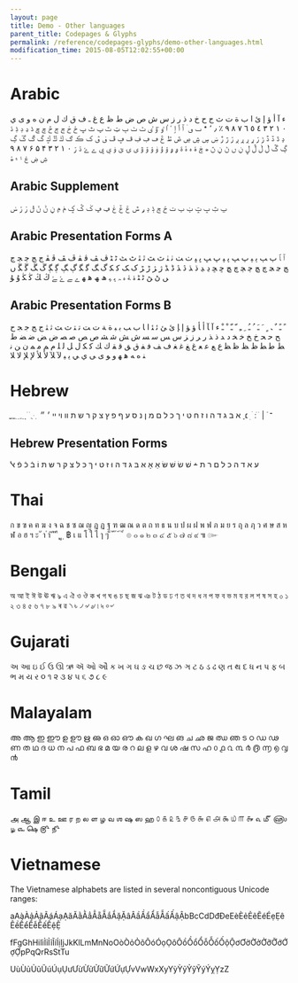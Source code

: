 ```yaml
---
layout: page
title: Demo - Other languages
parent_title: Codepages & Glyphs
permalink: /reference/codepages-glyphs/demo-other-languages.html
modification_time: 2015-08-05T12:02:55+00:00
---
```


# Arabic

ء آ أ ؤ إ ئ ا ب ة ت ث ج ح خ د ذ ر ز س ش ص ض ط ظ ع غ ـ ف ق ك ل م ن ه و ى ي ٠ ١ ٢ ٣ ٤ ٥ ٦ ٧ ٨ ٩ ٪ ٫ ٬ ٭ ٮ ٯ ٰ ٱ ٲ ٳ ٴ ٵ ٶ ٷ ٸ ٹ ٺ ٻ ټ ٽ پ ٿ ڀ ځ ڂ ڃ ڄ څ چ ڇ ڈ ډ ڊ ڋ ڌ ڍ ڎ ڏ ڐ ڑ ڒ ړ ڔ ڕ ږ ڗ ژ ڙ ښ ڛ ڜ ڝ ڞ ڟ ڠ ڡ ڢ ڣ ڤ ڥ ڦ ڧ ڨ ک ڪ ګ ڬ ڭ ڮ گ ڰ ڱ ڲ ڳ ڴ ڵ ڶ ڷ ڸ ڹ ں ڻ ڼ ڽ ھ ڿ ۀ ہ ۂ ۃ ۄ ۅ ۆ ۇ ۈ ۉ ۊ ۋ ی ۍ ێ ۏ ې ۑ ے ۓ ۮ ۯ ۰ ۱ ۲ ۳ ۴ ۵ ۶ ۷ ۸ ۹ ۺ ۻ ۼ ۽ ۾ ۿ

## Arabic Supplement

ݐ ݑ ݒ ݓ ݔ ݕ ݖ ݗ ݘ ݙ ݚ ݛ ݜ ݝ ݞ ݟ ݠ ݡ ݢ ݣ ݤ ݥ ݦ ݧ ݨ ݩ ݪ ݫ ݬ ݭ

## Arabic Presentation Forms A

ﭐ ﭑ ﭒ ﭓ ﭔ ﭕ ﭖ ﭗ ﭘ ﭙ ﭚ ﭛ ﭜ ﭝ ﭞ ﭟ ﭠ ﭡ ﭢ ﭣ ﭤ ﭥ ﭦ ﭧ ﭨ ﭩ ﭪ ﭫ ﭬ ﭭ ﭮ ﭯ ﭰ ﭱ ﭲ ﭳ ﭴ ﭵ ﭶ ﭷ ﭸ ﭹ ﭺ ﭻ ﭼ ﭽ ﭾ ﭿ ﮀ ﮁ ﮂ ﮃ ﮄ ﮅ ﮆ ﮇ ﮈ ﮉ ﮊ ﮋ ﮌ ﮍ ﮎ ﮏ ﮐ ﮑ ﮒ ﮓ ﮔ ﮕ ﮖ ﮗ ﮘ ﮙ ﮚ ﮛ ﮜ ﮝ ﮞ ﮟ ﮠ ﮡ ﮢ ﮣ ﮤ ﮥ ﮦ ﮧ ﮨ ﮩ ﮪ ﮫ ﮬ ﮭ ﮮ ﮯ ﮰ ﮱ ﯓ ﯔ ﯕ ﯖ ﯗ ﯘ

## Arabic Presentation Forms B

ﹰ ﹱ ﹲ ﹳ ﹴ ﹶ ﹷ ﹸ ﹹ ﹺ ﹻ ﹼ ﹽ ﹾ ﹿ ﺀ ﺁ ﺂ ﺃ ﺄ ﺅ ﺆ ﺇ ﺈ ﺉ ﺊ ﺋ ﺌ ﺍ ﺎ ﺏ ﺐ ﺑ ﺒ ﺓ ﺔ ﺕ ﺖ ﺗ ﺘ ﺙ ﺚ ﺛ ﺜ ﺝ ﺞ ﺟ ﺠ ﺡ ﺢ ﺣ ﺤ ﺥ ﺦ ﺧ ﺨ ﺩ ﺪ ﺫ ﺬ ﺭ ﺮ ﺯ ﺰ ﺱ ﺲ ﺳ ﺴ ﺵ ﺶ ﺷ ﺸ ﺹ ﺺ ﺻ ﺼ ﺽ ﺾ ﺿ ﻀ ﻁ ﻂ ﻃ ﻄ ﻅ ﻆ ﻇ ﻈ ﻉ ﻊ ﻋ ﻌ ﻍ ﻎ ﻏ ﻐ ﻑ ﻒ ﻓ ﻔ ﻕ ﻖ ﻗ ﻘ ﻙ ﻚ ﻛ ﻜ ﻝ ﻞ ﻟ ﻠ ﻡ ﻢ ﻣ ﻤ ﻥ ﻦ ﻧ ﻨ ﻩ ﻪ ﻫ ﻬ ﻭ ﻮ ﻯ ﻰ ﻱ ﻲ ﻳ ﻴ ﻵ ﻶ ﻷ ﻸ ﻹ ﻺ ﻻ ﻼ

# Hebrew

ְ ֱ ֲ ֳ ִ ֵ ֶ ַ ָ ֹ ֺ ֻ ּ ֽ ־ ֿ ׀ ׁ ׂ ׃ ׄ ׅ ׆ ׇ א ב ג ד ה ו ז ח ט י ך כ ל ם מ ן נ ס ע ף פ ץ צ ק ר ש ת װ ױ ײ ׳ ״

## Hebrew Presentation Forms

ﬠ ﬡ ﬢ ﬣ ﬤ ﬥ ﬦ ﬧ ﬨ ﬩ שׁ שׂ שּׁ שּׂ אַ אָ אּ בּ גּ דּ הּ וּ זּ טּ יּ ךּ כּ לּ צּ קּ רּ שּ תּ וֹ בֿ כֿ פֿ ﭏ

# Thai

ก ข ฃ ค ฅ ฆ ง จ ฉ ช ซ ฌ ญ ฎ ฏ ฐ ฑ ฒ ณ ด ต ถ ท ธ น บ ป ผ ฝ พ ฟ ภ ม ย ร ฤ ล ฦ ว ศ ษ ส ห ฬ อ ฮ ฯ ะ ั า ำ ิ ี ึ ื ุ ู ฺ ฿ เ แ โ ใ ไ ๅ ๆ ็ ่ ้ ๊ ๋ ์ ํ ๎ ๏ ๐ ๑ ๒ ๓ ๔ ๕ ๖ ๗ ๘ ๙ ๚ ๛

# Bengali

অ আ ই ঈ উ ঊ ঋ ঌ এ ঐ ও ঔ ক খ গ ঘ ঙ চ ছ জ ঝ ঞ ট ঠ ড ঢ ণ ত থ দ ধ ন প ফ ব ভ ম য র&nbsp;ল&nbsp;শ ষ স হ&nbsp;০ ১ ২ ৩ ৪ ৫ ৬ ৭ ৮ ৯ ৰ ৱ ৲ ৳ ৴ ৵ ৶ ৷ ৸ ৹ ৺

# Gujarati

અ આ ઇ ઈ ઉ ઊ ઋ&nbsp;ઍ ઓ ઔ ક ખ ગ ઘ ઙ ચ છ જ ઝ ઞ ટ ઠ ડ ઢ ણ ત થ દ ધ ન પ ફ બ ભ મ ય ર ૦ ૧ ૨ ૩ ૪ ૫ ૬ ૭ ૮ ૯

# Malayalam

അ ആ ഇ ഈ ഉ ഊ ഋ ഌ ഒ ഓ ഔ ക ഖ ഗ ഘ ങ ച ഛ ജ ഝ ഞ ട ഠ ഡ ഢ ണ ത ഥ ദ ധ ന പ ഫ ബ ഭ മ യ ര റ ല ള ഴ വ ശ ഷ സ ഹ ൦ ൧ ൨ ൩ ൪ ൫ ൬ ൭ ൮ ൯

# Tamil

அ ஆ இ ஈ உ ஊ ர ற ல ள ழ வ ஶ ஷ ஸ ஹ ௦ ௧ ௨ ௩ ௪ ௫ ௬ ௭ ௮ ௯ ௰ ௱ ௲ ௳ ௴ ௵ ௶ ௷ ௸ ௹ ௺

# Vietnamese

The Vietnamese alphabets are listed in several noncontiguous Unicode ranges:

aAàÀảẢãÃáÁạẠăĂằẰẳẲẵẴắẮặẶâÂầẦẩẨẫẪấẤậẬbBcCdDđĐeEèÈẻẺẽẼéÉẹẸêÊềỀểỂễỄếẾệỆ

fFgGhHiIìÌỉỈĩĨíÍịỊjJkKlLmMnNoOòÒỏỎõÕóÓọỌôÔồỒổỔỗỖốỐộỘơƠờỜởỞỡỠớỚợỢpPqQrRsStTu

UùÙủỦũŨúÚụỤưƯừỪửỬữỮứỨựỰvVwWxXyYỳỲỷỶỹỸýÝỵỴzZ

